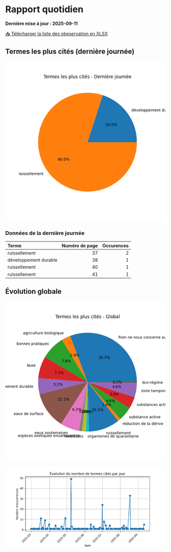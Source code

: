 # Rapport quotidien

**Dernière mise à jour : 2025-09-11**

[📥 Télécharger la liste des obeservation en XLSX](https://github.com/LlrdntCORDER/VeilleMoniteur/releases/latest/download/Data.xlsx)

## Termes les plus cités (dernière journée)

![Graphique](img/last_day_pie.png)

### Données de la dernière journée

| Terme                 |   Numéro de page |   Occurences |
|:----------------------|-----------------:|-------------:|
| ruissellement         |               37 |            2 |
| développement durable |               38 |            1 |
| ruissellement         |               40 |            1 |
| ruissellement         |               41 |            1 |

## Évolution globale

![Graphique](img/global_pie.png)

![Graphique](img/evolution_line.png)

